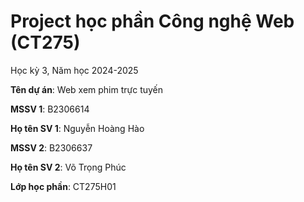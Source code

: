 # Project học phần Công nghệ Web (CT275)

Học kỳ 3, Năm học 2024-2025

**Tên dự án**: Web xem phim trực tuyến

**MSSV 1**: B2306614

**Họ tên SV 1**: Nguyễn Hoàng Hào

**MSSV 2**: B2306637

**Họ tên SV 2**: Võ Trọng Phúc

**Lớp học phần**: CT275H01

